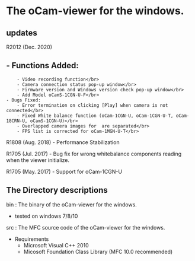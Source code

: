 # The oCam-viewer for the windows.
## updates
R2012 (Dec. 2020)</br>
##    - Functions Added:
        - Video recording function</br>
        - Camera connection status pop-up window</br>
        - Firmware version and Windows version check pop-up window</br>
        - Add Model oCamS-1CGN-U-F</br>
    - Bugs Fixed:
        - Error termination on clicking [Play] when camera is not connected</br>
        - Fixed White balance function (oCam-1CGN-U, oCam-1CGN-U-T, oCam-18CRN-U, oCamS-1CGN-U)</br>
        - Overlapped camera images for  are separated</br>
        - FPS list is corrected for oCam-1MGN-U-T</br>

R1808 (Aug. 2018)
    - Performance Stabilization

R1705 (Jul. 2017)
    - Bug fix for wrong whitebalance components reading when the viewer initialize.

R1705 (May. 2017)
    - Support for oCam-1CGN-U
  
   
## The Directory descriptions
bin : The binary of the oCam-viewer for the windows.
- tested on windows 7/8/10
    
src : The MFC source code of the oCam-viewer for the windows.
- Requirements
    - Microsoft Visual C++ 2010
    - Micosoft Foundation Class Library (MFC 10.0 recommended)
